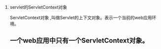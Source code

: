 1. servlet的ServletContext对象 

    ServletContext对象 ,叫做Servlet的上下文对象。表示一个当前的web应用环境。<h2>一个web应用中只有一个ServletContext对象。</h2>


